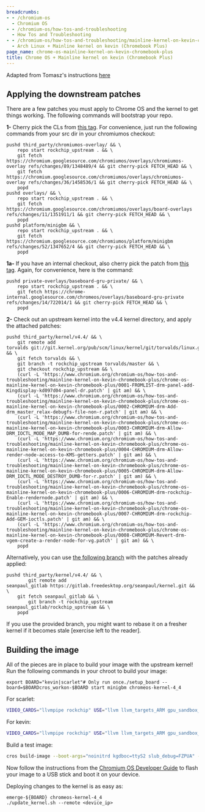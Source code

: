 ```yaml
---
breadcrumbs:
- - /chromium-os
  - Chromium OS
- - /chromium-os/how-tos-and-troubleshooting
  - How Tos and Troubleshooting
- - /chromium-os/how-tos-and-troubleshooting/mainline-kernel-on-kevin-chromebook-plus
  - Arch Linux + Mainline kernel on kevin (Chromebook Plus)
page_name: chrome-os-mainline-kernel-on-kevin-chromebook-plus
title: Chrome OS + Mainline kernel on kevin (Chromebook Plus)
---
```


Adapted from Tomasz's instructions
[here](https://bugs.chromium.org/p/chromium/issues/detail?id=907715#c7)

## Applying the downstream patches

There are a few patches you must apply to Chrome OS and the kernel to get things
working. The following commands will bootstrap your repo.

**1-** Cherry pick the CLs from [this
ta](https://chromium-review.googlesource.com/q/hashtag:%2522scarlet-upstream%2522+status:open)g.
For convenience, just run the following commands from your src dir in your
chromiumos checkout:

```none
pushd third_party/chromiumos-overlay/ && \
    repo start rockchip_upstream . && \
    git fetch https://chromium.googlesource.com/chromiumos/overlays/chromiumos-overlay refs/changes/89/1348489/4 && git cherry-pick FETCH_HEAD && \
    git fetch https://chromium.googlesource.com/chromiumos/overlays/chromiumos-overlay refs/changes/36/1458536/1 && git cherry-pick FETCH_HEAD && \
    popd
pushd overlays/ && \
    repo start rockchip_upstream . && \
    git fetch https://chromium.googlesource.com/chromiumos/overlays/board-overlays refs/changes/11/1351911/1 && git cherry-pick FETCH_HEAD && \
    popd
pushd platform/minigbm && \
    repo start rockchip_upstream . && \
    git fetch https://chromium.googlesource.com/chromiumos/platform/minigbm refs/changes/52/1347652/4 && git cherry-pick FETCH_HEAD && \
    popd
```

**1a-** If you have an internal checkout, also cherry pick the patch from [this
tag](https://chrome-internal-review.googlesource.com/q/hashtag:%2522scarlet-upstream%2522+status:open).
Again, for convenience, here is the command:

```none
pushd private-overlays/baseboard-gru-private/ && \
    repo start rockchip_upstream . && \
    git fetch https://chrome-internal.googlesource.com/chromeos/overlays/baseboard-gru-private refs/changes/14/722014/1 && git cherry-pick FETCH_HEAD && \
    popd
```

**2-** Check out an upstream kernel into the v4.4 kernel directory, and apply
the attached patches:

```none
pushd third_party/kernel/v4.4/ && \
    git remote add torvalds git://git.kernel.org/pub/scm/linux/kernel/git/torvalds/linux.git && \
    git fetch torvalds && \
    git branch -t rockchip_upstream torvalds/master && \
    git checkout rockchip_upstream && \
    (curl -L 'https://www.chromium.org/chromium-os/how-tos-and-troubleshooting/mainline-kernel-on-kevin-chromebook-plus/chrome-os-mainline-kernel-on-kevin-chromebook-plus/0001-FROMLIST-drm-panel-add-Kingdisplay-kd097d04-panel-dr.patch' | git am) && \
    (curl -L 'https://www.chromium.org/chromium-os/how-tos-and-troubleshooting/mainline-kernel-on-kevin-chromebook-plus/chrome-os-mainline-kernel-on-kevin-chromebook-plus/0002-CHROMIUM-drm-Add-drm_master_relax-debugfs-file-non-r.patch' | git am) && \
    (curl -L 'https://www.chromium.org/chromium-os/how-tos-and-troubleshooting/mainline-kernel-on-kevin-chromebook-plus/chrome-os-mainline-kernel-on-kevin-chromebook-plus/0003-CHROMIUM-drm-Allow-DRM_IOCTL_MODE_MAP_DUMB-for-rende.patch' | git am) && \
    (curl -L 'https://www.chromium.org/chromium-os/how-tos-and-troubleshooting/mainline-kernel-on-kevin-chromebook-plus/chrome-os-mainline-kernel-on-kevin-chromebook-plus/0004-CHROMIUM-drm-Allow-render-node-access-to-KMS-getters.patch' | git am) && \
    (curl -L 'https://www.chromium.org/chromium-os/how-tos-and-troubleshooting/mainline-kernel-on-kevin-chromebook-plus/chrome-os-mainline-kernel-on-kevin-chromebook-plus/0005-CHROMIUM-drm-Allow-DRM_IOCTL_MODE_DESTROY_DUMB-for-r.patch' | git am) && \
    (curl -L 'https://www.chromium.org/chromium-os/how-tos-and-troubleshooting/mainline-kernel-on-kevin-chromebook-plus/chrome-os-mainline-kernel-on-kevin-chromebook-plus/0006-CHROMIUM-drm-rockchip-Enable-rendernode.patch' | git am) && \
    (curl -L 'https://www.chromium.org/chromium-os/how-tos-and-troubleshooting/mainline-kernel-on-kevin-chromebook-plus/chrome-os-mainline-kernel-on-kevin-chromebook-plus/0007-CHROMIUM-drm-rockchip-Add-GEM-ioctls.patch' | git am) && \
    (curl -L 'https://www.chromium.org/chromium-os/how-tos-and-troubleshooting/mainline-kernel-on-kevin-chromebook-plus/chrome-os-mainline-kernel-on-kevin-chromebook-plus/0008-CHROMIUM-Revert-drm-vgem-create-a-render-node-for-vg.patch' | git am) && \
    popd
```

Alternatively, you can use [the following
branch](https://gitlab.freedesktop.org/seanpaul/kernel/tree/rockchip_upstream)
with the patches already applied:

```none
pushd third_party/kernel/v4.4/ && \
        git remote add seanpaul_gitlab https://gitlab.freedesktop.org/seanpaul/kernel.git && \
    git fetch seanpaul_gitlab && \
        git branch -t rockchip_upstream seanpaul_gitlab/rockchip_upstream && \
    popd
```

If you use the provided branch, you might want to rebase it on a fresher kernel
if it becomes stale \[exercise left to the reader\].

## Building the image

All of the pieces are in place to build your image with the upstream kernel! Run
the following commands in your chroot to build your image:

```none
export BOARD="kevin|scarlet"# Only run once./setup_board --board=$BOARDcros_workon-$BOARD start minigbm chromeos-kernel-4_4
```

For scarlet:

```bash
VIDEO_CARDS="llvmpipe rockchip" USE="llvm llvm_targets_ARM gpu_sandbox_failures_not_fatal -gpu_sandbox_start_early -tpm2 mocktpm $USE" cros build-packages --board=$BOARD
```

For kevin:

```bash
VIDEO_CARDS="llvmpipe rockchip" USE="llvm llvm_targets_ARM gpu_sandbox_failures_not_fatal -gpu_sandbox_start_early $USE" cros build-packages --board=$BOARD
```

Build a test image:

```bash
cros build-image --boot-args="noinitrd kgdboc=ttyS2 slub_debug=FZPUA" --enable-serial=ttyS2 --board=${BOARD} --no-enable-rootfs-verification test
```

Now follow the instructions from the [Chromium OS Developer
Guide](/chromium-os/developer-library/guides/development/developer-guide/#Installing-Chromium-OS-on-your-Device)
to flash your image to a USB stick and boot it on your device.

Deploying changes to the kernel is as easy as:

```none
emerge-${BOARD} chromeos-kernel-4_4
./update_kernel.sh --remote <device_ip>
```
